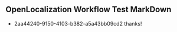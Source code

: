 ## OpenLocalization Workflow Test MarkDown
* 2aa44240-9150-4103-b382-a5a43bb09cd2 thanks!

<!--HONumber=Aug16_HO4-->


